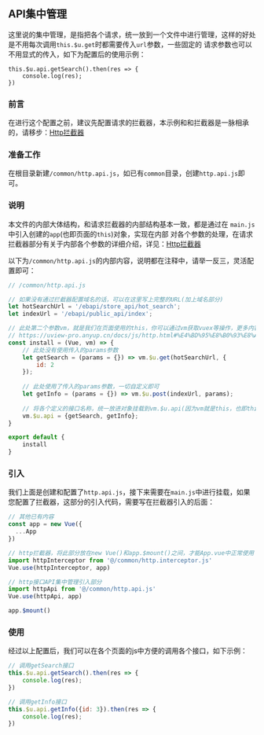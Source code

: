 ## API集中管理

这里说的集中管理，是指把各个请求，统一放到一个文件中进行管理，这样的好处是不用每次调用`this.$u.get`时都需要传入`url`参数，一些固定的
请求参数也可以不用显式的传入，如下为配置后的使用示例：

```
this.$u.api.getSearch().then(res => {
	console.log(res);
})
```

### 前言

在进行这个配置之前，建议先配置请求的拦截器，本示例和和拦截器是一脉相承的，请移步：[Http拦截器](/js/http.html)


### 准备工作

在根目录新建`/common/http.api.js`，如已有`common`目录，创建`http.api.js`即可。


### 说明

本文件的内部大体结构，和请求拦截器的内部结构基本一致，都是通过在	`main.js`中引入创建的`app`(也即页面的`this`)对象，实现在内部
对各个参数的处理，在请求拦截器部分有关于内部各个参数的详细介绍，详见：[Http拦截器](/js/http.html)

以下为`/common/http.api.js`的内部内容，说明都在注释中，请举一反三，灵活配置即可：

```js
// /common/http.api.js

// 如果没有通过拦截器配置域名的话，可以在这里写上完整的URL(加上域名部分)
let hotSearchUrl = '/ebapi/store_api/hot_search';
let indexUrl = '/ebapi/public_api/index';

// 此处第二个参数vm，就是我们在页面使用的this，你可以通过vm获取vuex等操作，更多内容详见uView对拦截器的介绍部分：
// https://uview-pro.anyup.cn/docs/js/http.html#%E4%BD%95%E8%B0%93%E8%AF%B7%E6%B1%82%E6%8B%A6%E6%88%AA%EF%BC%9F
const install = (Vue, vm) => {
	// 此处没有使用传入的params参数
	let getSearch = (params = {}) => vm.$u.get(hotSearchUrl, {
		id: 2
	});
	
	// 此处使用了传入的params参数，一切自定义即可
	let getInfo = (params = {}) => vm.$u.post(indexUrl, params);
	
	// 将各个定义的接口名称，统一放进对象挂载到vm.$u.api(因为vm就是this，也即this.$u.api)下
	vm.$u.api = {getSearch, getInfo};
}

export default {
	install
}
```

### 引入

我们上面是创建和配置了`http.api.js`，接下来需要在`main.js`中进行挂载，如果您配置了拦截器，这部分的引入代码，需要写在拦截器引入的后面：

```js
// 其他已有内容
const app = new Vue({
  ...App
})

// http拦截器，将此部分放在new Vue()和app.$mount()之间，才能App.vue中正常使用
import httpInterceptor from '@/common/http.interceptor.js'
Vue.use(httpInterceptor, app)

// http接口API集中管理引入部分
import httpApi from '@/common/http.api.js'
Vue.use(httpApi, app)

app.$mount()
```


### 使用

经过以上配置后，我们可以在各个页面的js中方便的调用各个接口，如下示例：

```js
// 调用getSearch接口
this.$u.api.getSearch().then(res => {
	console.log(res);
})

// 调用getInfo接口
this.$u.api.getInfo({id: 3}).then(res => {
	console.log(res);
})
```